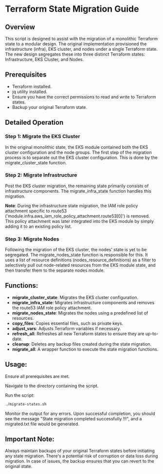 # Terraform State Migration Guide
## Overview
This script is designed to assist with the migration of a monolithic Terraform state to a modular design. The original implementation provisioned the infrastructure (infra), EKS cluster, and nodes under a single Terraform state. The new design segregates these into three distinct Terraform states: Infrastructure, EKS Cluster, and Nodes.

## Prerequisites
* Terraform installed.
* jq utility installed.
* Ensure you have the correct permissions to read and write to Terraform states.
* Backup your original Terraform state.

## Detailed Operation
### Step 1: Migrate the EKS Cluster
In the original monolithic state, the EKS module contained both the EKS cluster configuration and the node groups. The first step of the migration process is to separate out the EKS cluster configuration. This is done by the migrate_cluster_state function.

### Step 2: Migrate Infrastructure
Post the EKS cluster migration, the remaining state primarily consists of infrastructure components. The migrate_infra_state function handles this migration.

**Note**: During the infrastructure state migration, the IAM role policy attachment specific to route53 ('module.infra.aws_iam_role_policy_attachment.route53[0]') is removed. This policy attachment was later integrated into the EKS module by simply adding it to an existing policy list.

### Step 3: Migrate Nodes
Following the migration of the EKS cluster, the nodes' state is yet to be segregated. The migrate_nodes_state function is responsible for this. It uses a list of resource definitions (nodes_resource_definitions) as a filter to selectively pull out node-related resources from the EKS module state, and then transfer them to the separate nodes module.

## Functions:
* **migrate_cluster_state**: Migrates the EKS cluster configuration.
* **migrate_infra_state**: Migrates infrastructure components and removes the route53 IAM role policy attachment.
* **migrate_nodes_state**: Migrates the nodes using a predefined list of resources.
* **copy_files**: Copies essential files, such as private keys.
* **adjust_vars**: Adjusts Terraform variables if necessary.
* **refresh_all**: Refreshes all new Terraform states to ensure they are up-to-date.
* **cleanup**: Deletes any backup files created during the state migration.
* **migrate_all**: A wrapper function to execute the state migration functions.

## Usage:
Ensure all prerequisites are met.

Navigate to the directory containing the script.

Run the script:

```bash
./migrate-states.sh
```

Monitor the output for any errors. Upon successful completion, you should see the message "State migration completed successfully !!!", and a migrated.txt file would be generated.

## Important Note:
Always maintain backups of your original Terraform states before initiating any state migration. There's a potential risk of corruption or data loss during migration. In case of issues, the backup ensures that you can revert to the original state.
